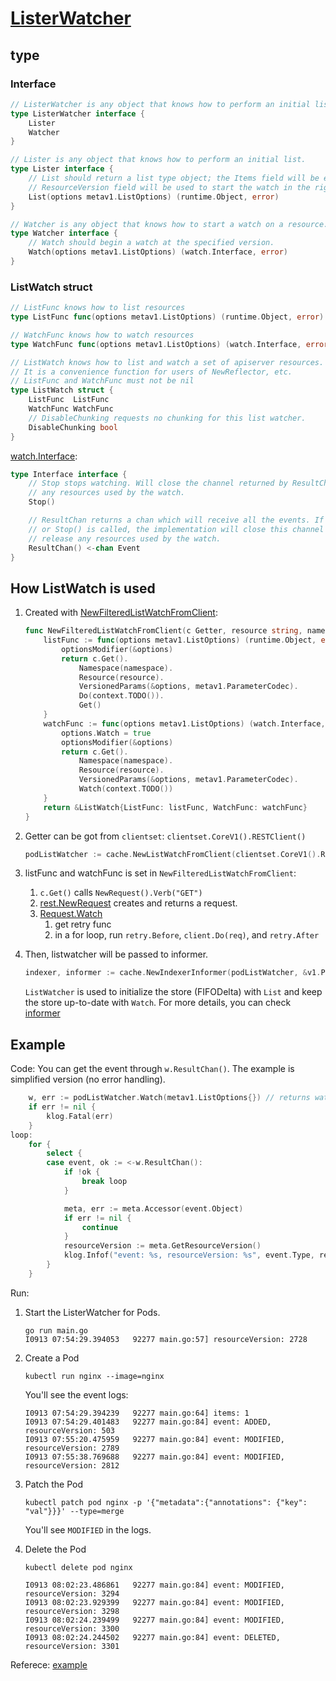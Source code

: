 # [ListerWatcher](https://github.com/kubernetes/client-go/blob/v0.25.0/tools/cache/listwatch.go#L43)

## type

### Interface

```go
// ListerWatcher is any object that knows how to perform an initial list and start a watch on a resource.
type ListerWatcher interface {
	Lister
	Watcher
}
```

```go
// Lister is any object that knows how to perform an initial list.
type Lister interface {
	// List should return a list type object; the Items field will be extracted, and the
	// ResourceVersion field will be used to start the watch in the right place.
	List(options metav1.ListOptions) (runtime.Object, error)
}

// Watcher is any object that knows how to start a watch on a resource.
type Watcher interface {
	// Watch should begin a watch at the specified version.
	Watch(options metav1.ListOptions) (watch.Interface, error)
}
```

### ListWatch struct

```go
// ListFunc knows how to list resources
type ListFunc func(options metav1.ListOptions) (runtime.Object, error)

// WatchFunc knows how to watch resources
type WatchFunc func(options metav1.ListOptions) (watch.Interface, error)

// ListWatch knows how to list and watch a set of apiserver resources.  It satisfies the ListerWatcher interface.
// It is a convenience function for users of NewReflector, etc.
// ListFunc and WatchFunc must not be nil
type ListWatch struct {
	ListFunc  ListFunc
	WatchFunc WatchFunc
	// DisableChunking requests no chunking for this list watcher.
	DisableChunking bool
}
```

[watch.Interface](https://pkg.go.dev/k8s.io/apimachinery/pkg/watch#Interface):

```go
type Interface interface {
	// Stop stops watching. Will close the channel returned by ResultChan(). Releases
	// any resources used by the watch.
	Stop()

	// ResultChan returns a chan which will receive all the events. If an error occurs
	// or Stop() is called, the implementation will close this channel and
	// release any resources used by the watch.
	ResultChan() <-chan Event
}
```

## How ListWatch is used

1. Created with [NewFilteredListWatchFromClient](https://github.com/kubernetes/client-go/blob/v0.25.0/tools/cache/listwatch.go#L80):

	```go
	func NewFilteredListWatchFromClient(c Getter, resource string, namespace string, optionsModifier func(options *metav1.ListOptions)) *ListWatch {
		listFunc := func(options metav1.ListOptions) (runtime.Object, error) {
			optionsModifier(&options)
			return c.Get().
				Namespace(namespace).
				Resource(resource).
				VersionedParams(&options, metav1.ParameterCodec).
				Do(context.TODO()).
				Get()
		}
		watchFunc := func(options metav1.ListOptions) (watch.Interface, error) {
			options.Watch = true
			optionsModifier(&options)
			return c.Get().
				Namespace(namespace).
				Resource(resource).
				VersionedParams(&options, metav1.ParameterCodec).
				Watch(context.TODO())
		}
		return &ListWatch{ListFunc: listFunc, WatchFunc: watchFunc}
	}
	```

1. Getter can be got from `clientset`: `clientset.CoreV1().RESTClient()`

	```go
	podListWatcher := cache.NewListWatchFromClient(clientset.CoreV1().RESTClient(), "pods", v1.NamespaceDefault, fields.Everything())
	```
1. listFunc and watchFunc is set in `NewFilteredListWatchFromClient`:
	1. `c.Get()` calls `NewRequest().Verb("GET")`
	1. [rest.NewRequest](https://github.com/kubernetes/client-go/blob/v0.25.0/rest/request.go#L126) creates and returns a request.
	1. [Request.Watch](https://github.com/kubernetes/client-go/blob/v0.25.0/rest/request.go#L607)
	    1. get retry func
	    1. in a for loop, run `retry.Before`, `client.Do(req)`, and `retry.After`

1. Then, listwatcher will be passed to informer.
	```go
	indexer, informer := cache.NewIndexerInformer(podListWatcher, &v1.Pod{}, 0, cache.ResourceEventHandlerFuncs{...
	```
	`ListWatcher` is used to initialize the store (FIFODelta) with `List` and keep the store up-to-date with `Watch`. For more details, you can check [informer](../informer/README.md)


## Example

Code: You can get the event through `w.ResultChan()`. The example is simplified version (no error handling).

```go
	w, err := podListWatcher.Watch(metav1.ListOptions{}) // returns watch.Interface
	if err != nil {
		klog.Fatal(err)
	}
loop:
	for {
		select {
		case event, ok := <-w.ResultChan():
			if !ok {
				break loop
			}

			meta, err := meta.Accessor(event.Object)
			if err != nil {
				continue
			}
			resourceVersion := meta.GetResourceVersion()
			klog.Infof("event: %s, resourceVersion: %s", event.Type, resourceVersion)
		}
	}
```

Run:

1. Start the ListerWatcher for Pods.
	```
	go run main.go
	I0913 07:54:29.394053   92277 main.go:57] resourceVersion: 2728
	```
1. Create a Pod
	```
	kubectl run nginx --image=nginx
	```
	You'll see the event logs:
	```
	I0913 07:54:29.394239   92277 main.go:64] items: 1
	I0913 07:54:29.401483   92277 main.go:84] event: ADDED, resourceVersion: 503
	I0913 07:55:20.475959   92277 main.go:84] event: MODIFIED, resourceVersion: 2789
	I0913 07:55:38.769688   92277 main.go:84] event: MODIFIED, resourceVersion: 2812
	```
1. Patch the Pod
	```
	kubectl patch pod nginx -p '{"metadata":{"annotations": {"key": "val"}}}' --type=merge
	```
	You'll see `MODIFIED` in the logs.
1. Delete the Pod
	```
	kubectl delete pod nginx
	```

	```
	I0913 08:02:23.486861   92277 main.go:84] event: MODIFIED, resourceVersion: 3294
	I0913 08:02:23.929399   92277 main.go:84] event: MODIFIED, resourceVersion: 3298
	I0913 08:02:24.239499   92277 main.go:84] event: MODIFIED, resourceVersion: 3300
	I0913 08:02:24.244502   92277 main.go:84] event: DELETED, resourceVersion: 3301
	```

Referece: [example](https://github.com/kubernetes/client-go/blob/v0.25.0/examples/workqueue/main.go)
